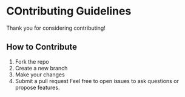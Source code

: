 # COntributing Guidelines
Thank you for considering contributing!
## How to Contribute
1. Fork the repo
2. Create a new branch
3. Make your changes
4. Submit a pull request
Feel free to open issues to ask questions or propose features.